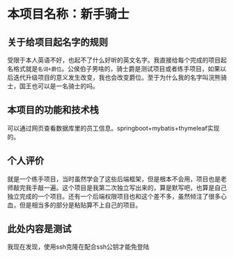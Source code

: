 # 本项目名称：新手骑士

## 关于给项目起名字的规则
受限于本人英语不好，也起不了什么好听的英文名字。我直接给每个完成的项目起名格式就是`名词+爵位`。公侯伯子男啥的，骑士爵是测试项目或者练手项目，如果以后迭代升级项目的意义发生改变，我也会改变爵位。至于为什么我的名字叫浣熊骑士，国王也可以是一名骑士的吗。

## 本项目的功能和技术栈
可以通过网页查看数据库里的员工信息。springboot+mybatis+thymeleaf实现的。

## 个人评价
就是一个练手项目，当时虽然学会了这些后端框架，但是根本不会用，项目也是老师敲完我手敲一遍。这个项目是我第二次独立写出来的，算是默写吧，也算是自己独立完成的一个项目。还有一个后端权限项目也和这个差不多，虽然倾注了很多心血，但是相当多的部分是粘贴算不上自己的项目。

## 此处内容是测试
我现在发现，使用ssh克隆在配合ssh公钥才能免登陆
